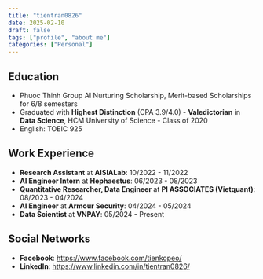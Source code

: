 ```yaml
---
title: "tientran0826"
date: 2025-02-10
draft: false
tags: ["profile", "about me"]
categories: ["Personal"]
---
```

## Education  
- Phuoc Thinh Group AI Nurturing Scholarship, Merit-based Scholarships for 6/8 semesters  
- Graduated with **Highest Distinction** (CPA 3.9/4.0) - **Valedictorian** in **Data Science**, HCM University of Science - Class of 2020  
- English: TOEIC 925  

## Work Experience  
- **Research Assistant** at **AISIALab**: 10/2022 - 11/2022  
- **AI Engineer Intern** at **Hephaestus**: 06/2023 - 08/2023  
- **Quantitative Researcher, Data Engineer** at **PI ASSOCIATES (Vietquant)**: 08/2023 - 04/2024  
- **AI Engineer** at **Armour Security**: 04/2024 - 05/2024  
- **Data Scientist** at **VNPAY**: 05/2024 - Present

## Social Networks
- **Facebook**: https://www.facebook.com/tienkopeo/
- **LinkedIn**: https://www.linkedin.com/in/tientran0826/
